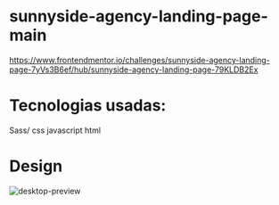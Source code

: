 # sunnyside-agency-landing-page-main
https://www.frontendmentor.io/challenges/sunnyside-agency-landing-page-7yVs3B6ef/hub/sunnyside-agency-landing-page-79KLDB2Ex

# Tecnologias usadas:
Sass/ css  javascript html <br>

# Design
![desktop-preview](https://user-images.githubusercontent.com/93017981/164262623-59c983c4-2783-4386-9d4c-f5c207d646d1.jpg)

